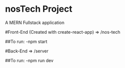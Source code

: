 # nosTech Project

A MERN Fullstack application

#Front-End (Created with create-react-app) => /nos-tech
 
   ##To run:
   -npm start
 
#Back-End => /server

   ##To run:
   -npm run dev
